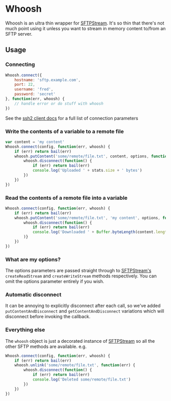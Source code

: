 # Whoosh

Whoosh is an ultra thin wrapper for [SFTPStream](https://github.com/mscdex/ssh2-streams/blob/master/SFTPStream.md). It's so thin that there's not much point using it unless you want to stream in memory content to/from an SFTP server.

## Usage

### Connecting
```js
Whoosh.connect({
    hostname: 'sftp.example.com',
    port: 22,
    username: 'fred',
    password: 'secret'
}, function(err, whoosh) {
    // handle error or do stuff with whoosh
})
```
See the [ssh2 client docs](https://github.com/mscdex/ssh2#client-methods) for a full list of connection parameters

### Write the contents of a variable to a remote file
```js
var content = 'my content'
Whoosh.connect(config, function(err, whoosh) {
    if (err) return bail(err)
    whoosh.putContent('some/remote/file.txt', content, options, function(err, stats) {
        whoosh.disconnect(function() {
            if (err) return bail(err)
            console.log('Uploaded ' + stats.size + ' bytes')        
        })
    })
})
```

### Read the contents of a remote file into a variable
```js
Whoosh.connect(config, function(err, whoosh) {
    if (err) return bail(err)
    whoosh.putContent('some/remote/file.txt', 'my content', options, function(err, content) {
        whoosh.disconnect(function() {
            if (err) return bail(err)
            console.log('Downloaded ' + Buffer.byteLength(content.length) + ' bytes')        
        )}
    })
})
```
### What are my options?
The options parameters are passed straight through to [SFTPStream's](https://github.com/mscdex/ssh2-streams/blob/master/SFTPStream.md) ```createReadStream``` and ```createWriteStream``` methods respectively. You can omit the options parameter entirely if you wish.

### Automatic disconnect
It can be annoying to explicitly disconnect after each call, so we've added ```putContentAndDisconnect``` and ```getContentAndDisconnect``` variations which will disconnect before invoking the callback.

### Everything else

The ```whoosh``` object is just a decorated instance of [SFTPStream](https://github.com/mscdex/ssh2-streams/blob/master/SFTPStream.md) so all the other SFTP methods are available. e.g.
```js
Whoosh.connect(config, function(err, whoosh) {
    if (err) return bail(err)
    whoosh.unlink('some/remote/file.txt', function(err) {
        whoosh.disconnect(function() {
            if (err) return bail(err)
            console.log('Deleted some/remote/file.txt')        
        })
    })
})
```



